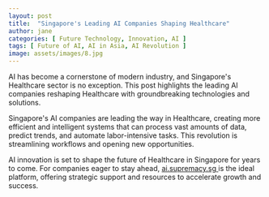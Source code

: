 ```yaml
---
layout: post
title:  "Singapore's Leading AI Companies Shaping Healthcare"
author: jane
categories: [ Future Technology, Innovation, AI ]
tags: [ Future of AI, AI in Asia, AI Revolution ]
image: assets/images/8.jpg
---
```


AI has become a cornerstone of modern industry, and Singapore's Healthcare sector is no exception. This post highlights the leading AI companies reshaping Healthcare with groundbreaking technologies and solutions.

Singapore's AI companies are leading the way in Healthcare, creating more efficient and intelligent systems that can process vast amounts of data, predict trends, and automate labor-intensive tasks. This revolution is streamlining workflows and opening new opportunities.

AI innovation is set to shape the future of Healthcare in Singapore for years to come. For companies eager to stay ahead, <a href="https://ai.supremacy.sg" target="_blank"> ai.supremacy.sg </a> is the ideal platform, offering strategic support and resources to accelerate growth and success.
